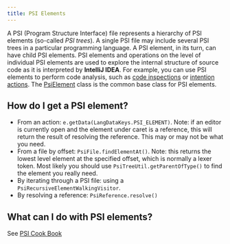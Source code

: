 ```yaml
---
title: PSI Elements
---
```


A PSI (Program Structure Interface) file represents a hierarchy of PSI elements (so-called _PSI trees_). A single PSI file may include several PSI trees in a particular programming language. A PSI element, in its turn, can have child PSI elements.
PSI elements and operations on the level of individual PSI elements are used to explore the internal structure of source code as it is interpreted by **IntelliJ IDEA**. For example, you can use PSI elements to perform code analysis, such as
[code inspections](http://www.jetbrains.com/idea/help/code-inspection.html)
or
[intention actions](http://www.jetbrains.com/idea/help/intention-actions.html).
The
[PsiElement](https://upsource.jetbrains.com/idea-community/file/1731d054af4ca27aa827c03929e27eeb0e6a8366/platform/core-api/src/com/intellij/psi/PsiElement.java)
class is the common base class for PSI elements.

## How do I get a PSI element?

*  From an action: `e.getData(LangDataKeys.PSI_ELEMENT)`. Note: if an editor is currently open and the element under caret is a reference, this will return the result of resolving the reference. This may or may not be what you need.
*  From a file by offset: `PsiFile.findElementAt()`. Note: this returns the lowest level element at the specified offset, which is normally a lexer token.
Most likely you should use `PsiTreeUtil.getParentOfType()` to find the element you really need.
*  By iterating through a PSI file: using a `PsiRecursiveElementWalkingVisitor`.
*  By resolving a reference: `PsiReference.resolve()`

## What can I do with PSI elements?

See [PSI Cook Book](/basics/psi_cookbook.md)
